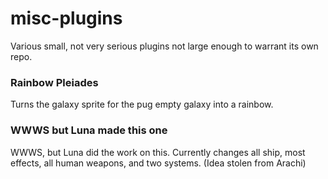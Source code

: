 # misc-plugins
Various small, not very serious plugins not large enough to warrant its own repo.


### Rainbow Pleiades
Turns the galaxy sprite for the pug empty galaxy into a rainbow.

### WWWS but Luna made this one
WWWS, but Luna did the work on this. Currently changes all ship, most effects, all human weapons, and two systems.
(Idea stolen from Arachi)
